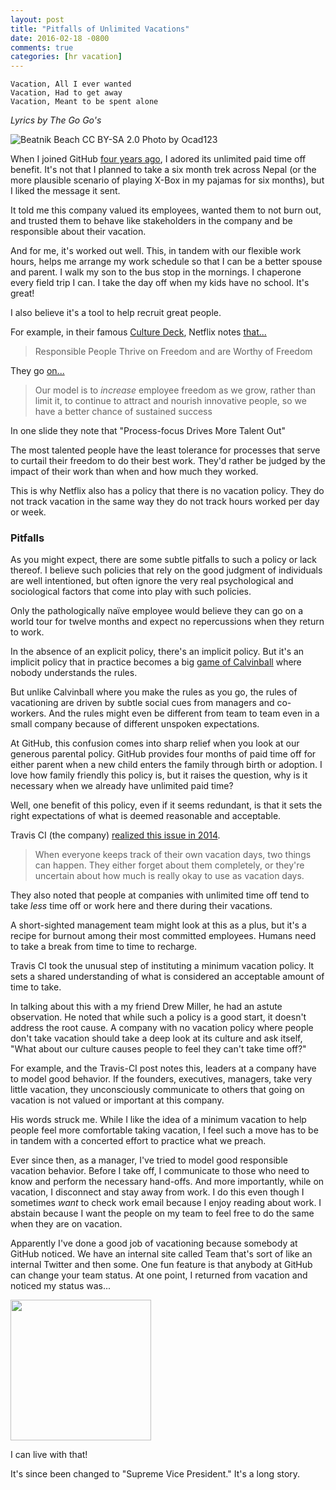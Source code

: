 ```yaml
---
layout: post
title: "Pitfalls of Unlimited Vacations"
date: 2016-02-18 -0800
comments: true
categories: [hr vacation]
---
```


```
Vacation, All I ever wanted
Vacation, Had to get away
Vacation, Meant to be spent alone
```
_Lyrics by The Go Go's_

![Beatnik Beach CC BY-SA 2.0 Photo by Ocad123](https://c1.staticflickr.com/1/531/18817727920_1c0a67d3a3_b.jpg)

When I joined GitHub [four years ago](https://github.com/blog/1002-phil-haack-is-a-githubber), I adored its unlimited paid time off benefit. It's not that I planned to take a six month trek across Nepal (or the more plausible scenario of playing X-Box in my pajamas for six months), but I liked the message it sent.

It told me this company valued its employees, wanted them to not burn out, and trusted them to behave like stakeholders in the company and be responsible about their vacation.

And for me, it's worked out well. This, in tandem with our flexible work hours, helps me arrange my work schedule so that I can be a better spouse and parent. I walk my son to the bus stop in the mornings. I chaperone every field trip I can. I take the day off when my kids have no school. It's great!

I also believe it's a tool to help recruit great people.

For example, in their famous [Culture Deck](http://www.slideshare.net/reed2001/culture-1798664), Netflix notes [that...](http://www.slideshare.net/reed2001/culture-1798664/41-Responsible_PeopleThrive_on_Freedomand_are)

> Responsible People Thrive on Freedom and are Worthy of Freedom

They go [on...](http://www.slideshare.net/reed2001/culture-1798664/42-Our_model_is_to_increaseemployee)

> Our model is to _increase_ employee freedom as we grow, rather than limit it, to continue to attract and nourish innovative people, so we have a better chance of sustained success

In one slide they note that "Process-focus Drives More Talent Out"

The most talented people have the least tolerance for processes that serve to curtail their freedom to do their best work. They'd rather be judged by the impact of their work than when and how much they worked.

This is why Netflix also has a policy that there is no vacation policy. They do not track vacation in the same way they do not track hours worked per day or week.

### Pitfalls

As you might expect, there are some subtle pitfalls to such a policy or lack thereof. I believe such policies that rely on the good judgment of individuals are well intentioned, but often ignore the very real psychological and sociological factors that come into play with such policies.

Only the pathologically naïve employee would believe they can go on a world tour for twelve months and expect no repercussions when they return to work.

In the absence of an explicit policy, there's an implicit policy. But it's an implicit policy that in practice becomes a big [game of Calvinball](http://calvinandhobbes.wikia.com/wiki/Calvinball) where nobody understands the rules.

But unlike Calvinball where you make the rules as you go, the rules of vacationing are driven by subtle social cues from managers and co-workers. And the rules might even be different from team to team even in a small company because of different unspoken expectations.

At GitHub, this confusion comes into sharp relief when you look at our generous parental policy. GitHub provides four months of paid time off for either parent when a new child enters the family through birth or adoption. I love how family friendly this policy is, but it raises the question, why is it necessary when we already have unlimited paid time?

Well, one benefit of this policy, even if it seems redundant, is that it sets the right expectations of what is deemed reasonable and acceptable.

Travis CI (the company) [realized this issue in 2014](http://www.paperplanes.de/2014/12/10/from-open-to-minimum-vacation-policy.html).

> When everyone keeps track of their own vacation days, two things can happen. They either forget about them completely, or they're uncertain about how much is really okay to use as vacation days.

They also noted that people at companies with unlimited time off tend to take _less_ time off or work here and there during their vacations.

A short-sighted management team might look at this as a plus, but it's a recipe for burnout among their most committed employees. Humans need to take a break from time to time to recharge.

Travis CI took the unusual step of instituting a minimum vacation policy. It sets a shared understanding of what is considered an acceptable amount of time to take.

In talking about this with a my friend Drew Miller, he had an astute observation. He noted that while such a policy is a good start, it doesn't address the root cause. A company with no vacation policy where people don't take vacation should take a deep look at its culture and ask itself, "What about our culture causes people to feel they can't take time off?"

For example, and the Travis-CI post notes this, leaders at a company have to model good behavior. If the founders, executives, managers, take very little vacation, they unconsciously communicate to others that going on vacation is not valued or important at this company.

His words struck me. While I like the idea of a minimum vacation to help people feel more comfortable taking vacation, I feel such a move has to be in tandem with a concerted effort to practice what we preach.

Ever since then, as a manager, I've tried to model good responsible vacation behavior. Before I take off, I communicate to those who need to know and perform the necessary hand-offs. And more importantly, while on vacation, I disconnect and stay away from work. I do this even though I sometimes _want_ to check work email because I enjoy reading about work. I abstain because I want the people on my team to feel free to do the same when they are on vacation.

Apparently I've done a good job of vacationing because somebody at GitHub noticed. We have an internal site called Team that's sort of like an internal Twitter and then some. One fun feature is that anybody at GitHub can change your team status. At one point, I returned from vacation and noticed my status was...

<img src="https://cloud.githubusercontent.com/assets/19977/12375322/df6146a4-bc71-11e5-98cd-6cb4e81c61a9.png" width="225" />

I can live with that!

It's since been changed to "Supreme Vice President." It's a long story.
